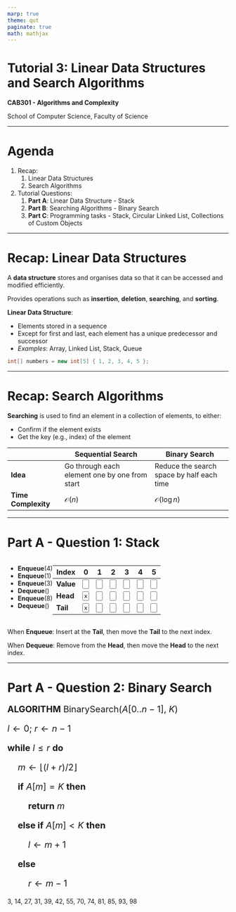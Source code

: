 ```yaml
---
marp: true
theme: qut
paginate: true
math: mathjax
---
```


<!-- 
_backgroundImage: url('backgrounds/Title.PNG')
_class: title
 -->

# Tutorial 3: Linear Data Structures and Search Algorithms

**CAB301 - Algorithms and Complexity**

School of Computer Science, Faculty of Science

---
<!-- 
footer: '**CAB301 - Algorithms and Complexity**<br>School of Computer Science, Faculty of Science'
-->

# Agenda

1. Recap:
   1. Linear Data Structures
   2. Search Algorithms
2. Tutorial Questions:
   1. **Part A**: Linear Data Structure - Stack
   2. **Part B**: Searching Algorithms - Binary Search
   3. **Part C**: Programming tasks - Stack, Circular Linked List, Collections of Custom Objects

---

# Recap: Linear Data Structures

A **data structure** stores and organises data so that it can be accessed and modified efficiently.

Provides operations such as **insertion**, **deletion**, **searching**, and **sorting**.

**Linear Data Structure**:

- Elements stored in a sequence
- Except for first and last, each element has a unique predecessor and successor
- *Examples*: Array, Linked List, Stack, Queue

```csharp
int[] numbers = new int[5] { 1, 2, 3, 4, 5 };
```

---

# Recap: Search Algorithms

**Searching** is used to find an element in a collection of elements, to either:

- Confirm if the element exists
- Get the key (e.g., index) of the element

| | **Sequential Search** | **Binary Search** |
|---|---|---|
| **Idea** | Go through each element one by one from start | Reduce the search space by half each time |
| **Time Complexity** | $\mathcal{O}(n)$ | $\mathcal{O}(\log n)$ |

---

# Part A - Question 1: Stack

<div style="display: flex">

<div style="flex: 0.5">

- **Enqueue**(4)
- **Enqueue**(1)
- **Enqueue**(3)
- **Dequeue**()
- **Enqueue**(8)
- **Dequeue**()

</div>

| Index | 0 | 1 | 2 | 3 | 4 | 5 |
|---|---|---|---|---|---|---|
| **Value** | <input style="width: 15px"> | <input style="width: 15px"> | <input style="width: 15px"> | <input style="width: 15px"> | <input style="width: 15px"> | <input style="width: 15px"> |
| **Head** | <input style="width: 15px" value="x"> | <input style="width: 15px"> | <input style="width: 15px"> | <input style="width: 15px"> | <input style="width: 15px"> | <input style="width: 15px"> |
| **Tail** | <input style="width: 15px" value="x"> | <input style="width: 15px"> | <input style="width: 15px"> | <input style="width: 15px"> | <input style="width: 15px"> | <input style="width: 15px"> |

</div>

When **Enqueue**: Insert at the **Tail**, then move the **Tail** to the next index.

When **Dequeue**: Remove from the **Head**, then move the **Head** to the next index.

---

# Part A - Question 2: Binary Search

<script src="./themes/hover-line.js"></script>

<small style="font-size: 20px" class="hover-line">

**ALGORITHM** BinarySearch($A[0..n-1]$, $K$)

$l \leftarrow 0$; $r \leftarrow n-1$

**while** $l \leq r$ **do**

$\quad$$m \leftarrow \lfloor (l+r)/2 \rfloor$

$\quad$**if** $A[m] = K$ **then**

$\quad\quad$**return** $m$

$\quad$**else if** $A[m] < K$ **then**

$\quad\quad$$l \leftarrow m+1$

$\quad$**else**

$\quad\quad$$r \leftarrow m-1$

</small>

3, 14, 27, 31, 39, 42, 55, 70, 74, 81, 85, 93, 98